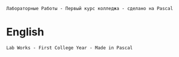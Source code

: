 ```
Лабораторные Работы - Первый курс колледжа - сделано на Pascal
```
# English
```
Lab Works - First College Year - Made in Pascal
```
